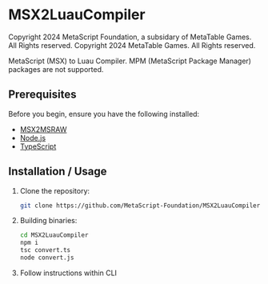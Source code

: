 # MSX2LuauCompiler
Copyright 2024 MetaScript Foundation, a subsidary of MetaTable Games. All Rights reserved.
Copyright 2024 MetaTable Games. All Rights reserved.

MetaScript (MSX) to Luau Compiler. MPM (MetaScript Package Manager) packages are not supported.

## Prerequisites
Before you begin, ensure you have the following installed:
- [MSX2MSRAW](https://github.com/MetaScript-Foundation/MSX2MSRAW)
- [Node.js](https://nodejs.org/)
- [TypeScript](https://www.typescriptlang.org/)

## Installation / Usage
1. Clone the repository:

   ```bash
   git clone https://github.com/MetaScript-Foundation/MSX2LuauCompiler.git
   ```
2. Building binaries:
   
   ```bash
   cd MSX2LuauCompiler
   npm i
   tsc convert.ts
   node convert.js
   ```
3. Follow instructions within CLI